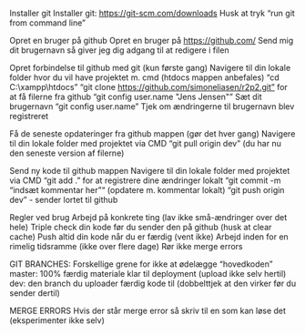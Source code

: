 Installer git
Installer git: https://git-scm.com/downloads
Husk at tryk “run git from command line”

Opret en bruger på github
Opret en bruger på https://github.com/
Send mig dit brugernavn så giver jeg dig adgang til at redigere i filen

Opret forbindelse til github med git (kun første gang)
Navigere til din lokale folder hvor du vil have projektet m. cmd (htdocs mappen anbefales) “cd C:\xampp\htdocs”
“git clone https://github.com/simoneliasen/r2p2.git” for at få filerne fra github
“git config user.name "Jens Jensen"” Sæt dit brugernavn
“git config user.name” Tjek  om ændringerne til brugernavn blev registreret


Få de seneste opdateringer fra github mappen (gør det hver gang)
Navigere til din lokale folder med projektet via CMD
“git pull origin dev” (du har nu den seneste version af filerne)

Send ny kode til github mappen
Navigere til din lokale folder med projektet via CMD
“git add .” for at registrere dine ændringer lokalt
“git commit -m “indsæt kommentar her”“ (opdatere m. kommentar lokalt)
“git push origin dev” - sender lortet til github

Regler ved brug
Arbejd på konkrete ting (lav ikke små-ændringer over det hele)
Triple check din kode før du sender den på github (husk at clear cache)
Push altid din kode når du er færdig (vent ikke)
Arbejd inden for en rimelig tidsramme (ikke over flere dage)
Rør ikke merge errors 


GIT BRANCHES: Forskellige grene for ikke at ødelægge “hovedkoden”
master: 100% færdig materiale klar til deployment (upload ikke selv hertil)
dev: den branch du uploader færdig kode til (dobbelttjek at den virker før du sender dertil)

MERGE ERRORS
Hvis der står merge error så skriv til en som kan løse det (eksperimenter ikke selv)


